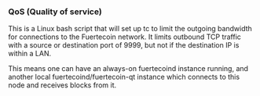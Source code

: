 ### QoS (Quality of service) ###

This is a Linux bash script that will set up tc to limit the outgoing bandwidth for connections to the Fuertecoin network. It limits outbound TCP traffic with a source or destination port of 9999, but not if the destination IP is within a LAN.

This means one can have an always-on fuertecoind instance running, and another local fuertecoind/fuertecoin-qt instance which connects to this node and receives blocks from it.

